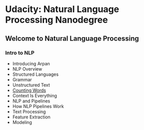 # Udacity: Natural Language Processing Nanodegree

## Welcome to Natural Language Processing
### Intro to NLP
- Introducing Arpan
- NLP Overview
- Structured Languages
- Grammar
- Unstructured Text
- [Counting Words](/01%20-%20Counting%20Words/)
- Context Is Everything
- NLP and Pipelines
- How NLP Pipelines Work
- Text Processing
- Feature Extraction
- Modeling
